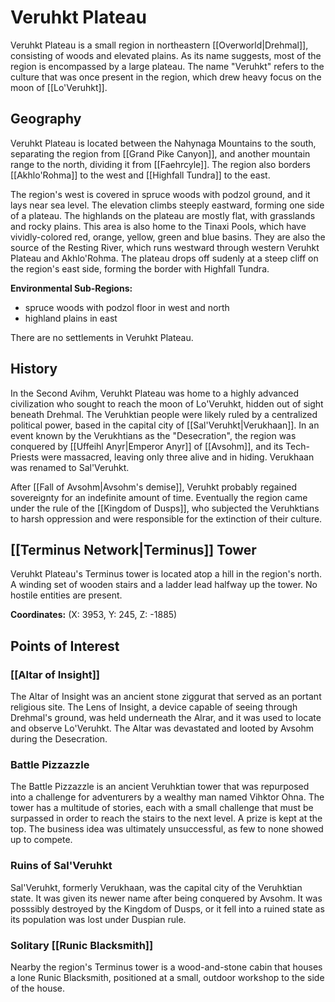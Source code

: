 # Veruhkt Plateau



Veruhkt Plateau is a small region in northeastern [[Overworld|Drehmal]], consisting of woods and elevated plains. As its name suggests, most of the region is encompassed by a large plateau. The name "Veruhkt" refers to the culture that was once present in the region, which drew heavy focus on the moon of [[Lo'Veruhkt]].

## Geography

Veruhkt Plateau is located between the Nahynaga Mountains to the south, separating the region from [[Grand Pike Canyon]], and another mountain range to the north, dividing it from [[Faehrcyle]]. The region also borders [[Akhlo'Rohma]] to the west and [[Highfall Tundra]] to the east.

The region's west is covered in spruce woods with podzol ground, and it lays near sea level. The elevation climbs steeply eastward, forming one side of a plateau. The highlands on the plateau are mostly flat, with grasslands and rocky plains. This area is also home to the Tinaxi Pools, which have vividly-colored red, orange, yellow, green and blue basins. They are also the source of the Resting River, which runs westward through western Veruhkt Plateau and Akhlo'Rohma. The plateau drops off sudenly at a steep cliff on the region's east side, forming the border with Highfall Tundra.

**Environmental Sub-Regions:**
- spruce woods with podzol floor in west and north
- highland plains in east

There are no settlements in Veruhkt Plateau.

## History

In the Second Avihm, Veruhkt Plateau was home to a highly advanced civilization who sought to reach the moon of Lo'Veruhkt, hidden out of sight beneath Drehmal. The Veruhktian people were likely ruled by a centralized political power, based in the capital city of [[Sal'Veruhkt|Verukhaan]]. In an event known by the Verukhtians as the "Desecration", the region was conquered by [[Uffeihl Anyr|Emperor Anyr]] of [[Avsohm]], and its Tech-Priests were massacred, leaving only three alive and in hiding. Verukhaan was renamed to Sal'Veruhkt. 

After [[Fall of Avsohm|Avsohm's demise]], Veruhkt probably regained sovereignty for an indefinite amount of time. Eventually the region came under the rule of the [[Kingdom of Dusps]], who subjected the Veruhktians to harsh oppression and were responsible for the extinction of their culture. 

## [[Terminus Network|Terminus]] Tower

Veruhkt Plateau's Terminus tower is located atop a hill in the region's north. A winding set of wooden stairs and a ladder lead halfway up the tower. No hostile entities are present.

**Coordinates:** (X: 3953, Y: 245, Z: -1885)

## Points of Interest

### [[Altar of Insight]]

The Altar of Insight was an ancient stone ziggurat that served as an portant religious site. The Lens of Insight, a device capable of seeing through Drehmal's ground, was held underneath the Alrar, and it was used to locate and observe Lo'Veruhkt. The Altar was devastated and looted by Avsohm during the Desecration.

### Battle Pizzazzle

The Battle Pizzazzle is an ancient Veruhktian tower that was repurposed into a challenge for adventurers by a wealthy man named Vihktor Ohna. The tower has a multitude of stories, each with a small challenge that must be surpassed in order to reach the stairs to the next level. A prize is kept at the top. The business idea was ultimately unsuccessful, as few to none showed up to compete.

### Ruins of Sal'Veruhkt

Sal'Veruhkt, formerly Verukhaan, was the capital city of the Veruhktian state. It was given its newer name after being conquered by Avsohm. It was posssibly destroyed by the Kingdom of Dusps, or it fell into a ruined state as its population was lost under Duspian rule.

### Solitary [[Runic Blacksmith]]

Nearby the region's Terminus tower is a wood-and-stone cabin that houses a lone Runic Blacksmith, positioned at a small, outdoor workshop to the side of the house.
